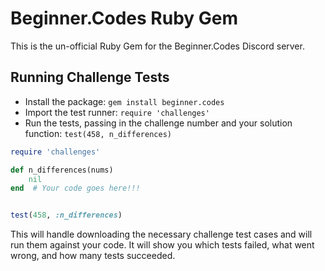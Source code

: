 # Beginner.Codes Ruby Gem

This is the un-official Ruby Gem for the Beginner.Codes Discord server.

## Running Challenge Tests

- Install the package: `gem install beginner.codes`
- Import the test runner: `require 'challenges'`
- Run the tests, passing in the challenge number and your solution function: `test(458, n_differences)`
```ruby
require 'challenges'

def n_differences(nums)
    nil
end  # Your code goes here!!!


test(458, :n_differences)
```
This will handle downloading the necessary challenge test cases and will run them against your code. It will show you which tests failed, what went wrong, and how many tests succeeded.